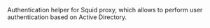 Authentication helper for Squid proxy, which allows to perform user authentication based on Active Directory.